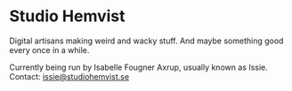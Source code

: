 # Studio Hemvist
Digital artisans making weird and wacky stuff. And maybe something good every once in a while. 

Currently being run by Isabelle Fougner Axrup, usually known as Issie. 
Contact: issie@studiohemvist.se
